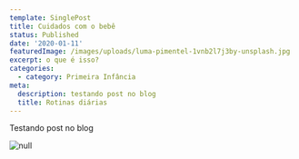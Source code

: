 ```yaml
---
template: SinglePost
title: Cuidados com o bebê
status: Published
date: '2020-01-11'
featuredImage: /images/uploads/luma-pimentel-1vnb2l7j3by-unsplash.jpg
excerpt: o que é isso?
categories:
  - category: Primeira Infância
meta:
  description: testando post no blog
  title: Rotinas diárias
---
```

Testando post no blog

![null](/images/uploads/card-og.png)
